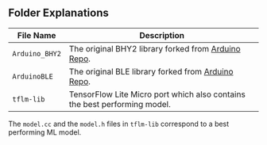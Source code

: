 ## Folder Explanations

| File Name        | Description                                                                                      |
|------------------|--------------------------------------------------------------------------------------------------|
| `Arduino_BHY2` | The original BHY2 library forked from [Arduino Repo](https://github.com/arduino-libraries/Arduino_BHY2).|
| `ArduinoBLE`      | The original BLE library forked from [Arduino Repo](https://github.com/arduino-libraries/Arduino_BHY2).     |
| `tflm-lib`    | TensorFlow Lite Micro port which also contains the best performing model.|

The `model.cc` and the `model.h` files in `tflm-lib` correspond to a best performing ML model.